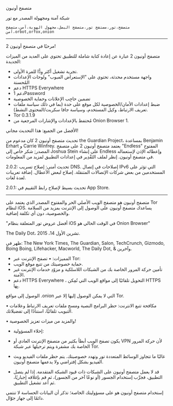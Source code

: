 متصفح أونيون

شبكة آمنة ومجهولة المصدر مع تور

`متصفح،تور،مصتفح تور،متصفح البصل،مجهول الهوية،آمن،متصفح آمن،orbot,orfox,onion`

---

مرحبًا في متصفح أونيون 2!

متصفح أونيون 2 عبارة عن إعادة كتابة شاملة للتطبيق تحتوي على العديد من الميزات الجديدة:

* تجربة تشغيل أكثر وِدًّا للمرة الأولى.
* واجهة مستخدم محدثة، تحتوي على "الإستعراض المبوب" ولوحات الإعدادات المُحسنة
* دعم HTTPS Everywhere
* دعم 1Password
* تضمين حاجِب الإعلانات وحماية الخصوصية
* ضبط إعدادات الأمان/الخصوصية لكل موقع على حدة (بما في ذلك سياسة ملفات تعريف الارتباط، وكيل المستخدم، وسياسة جافا سكربت/المحتوى النشط).
* Tor 0.3.1.9
* مُحتفظ بالإعدادات والإشارات المرجعية من Onion Browser 1.

الأفضل من الجميع: هذا التحديث مجاني!

تحديث متصفح أونيون 2 كان مدعوم من the Guardian Project، بمساعدة Benjamin Erhart و Carrie Winfrey. يعتمد متصفح أونيون 2 على متصفح "Endless" المفتوح المصدر; شكر خاص إلى Joshua Stein على إنشاء Endless وإعطائه الإذن لإستعماله في متصفح أونيون. إنظر لملف التَقْدِير في إعدادات التطبيق لمزيد من المعلومات.

2.0.2: تحديث أمني: إصلاح تسريب DNS. إصلاحات في إتصال IPv6 التي تؤثر على المستخدمين من بعض شركات الإتصالات المتنقلة. إصلاح لبعض الأعطال. إضافة تعريبات لعدة لغات.

2.0.1: تحديث بسيط لإصلاح رابط التقييم في App Store.

---

متصفح أونيون هو متصفح الويب الأصلي الحر والمفتوح المصدر الذي يعتمد على Tor لنظام iOS. يساعدك متصفح أونيون على الوصول إلى الإنترنت بمزيد من السلامة والخصوصية، دون أي تكلفة إضافية.

"أفضل عروض تور المتعلقة بنظام iOS في الوقت الحالي هو Onion Browser"

The Daily Dot، تشرين الأول 14، 2015.

ظهر في: The New York Times, The Guardian, Salon, TechCrunch, Gizmodo, Boing Boing, Lifehacker, Macworld, The Daily Dot, & وآخرين.
- المميزات:
• تصفح الإنترنت عبر Tor:
- حماية خصوصيتك من تتبع موقع الويب.
- تأمين حركة المرور الخاصة بك من الشبكات اللاسلكية و مزوّدِ خدمات الإنترنت غير الآمنة.
- دعم HTTPS Everywhere ، التحويل تلقائيًا إلى مواقع الويب التي تُمِكن HTTPS بِها.

الوصول إلى مواقع .onion التي لا يمكن الوصول إليها إلا عبر Tor.

• مكافحة تتبع الانترنت: حظر البرامج النصية ومسح ملفات تعريف الارتباط وعلامات التبويب تلقائيًا، استنادًا إلى تفضيلاتك.

• والمزيد من ميزات تعزيز الخصوصية!
- إخلاء المسؤولية:

- يكون تصفح الويب أبطأ بكثير من متصفح الإنترنت العادي أو VPN لأن حركة المرور الخاصة بك مشفرة ويتم ترحيلها عبر شبكة Tor.

- غالبًا ما تتجاوز الوسائط المتعددة تور وتهدد خصوصيتك. يتم حظر ملفات الفيديو وبث الفيديو بشكل إفتراضي ولا يدعمها متصفح أونيون.

- قد لا يعمل متصفح أونيون على الشبكات ذات قيود الشبكة المتقدمة. إذا لم يتصل التطبيق، فجرِّب إستخدام الجسور (أو نوعًا آخر من الجسور)، ثم قم بإغلاقه إجباريًا، ثم أعد تشغيل التطبيق.

إستخدام متصفح أونيون هو على مسؤوليتك الخاصة؛ تذكر أن البيانات الحساسة لا تنتمي دائمًا إلى جهاز جوّال.

